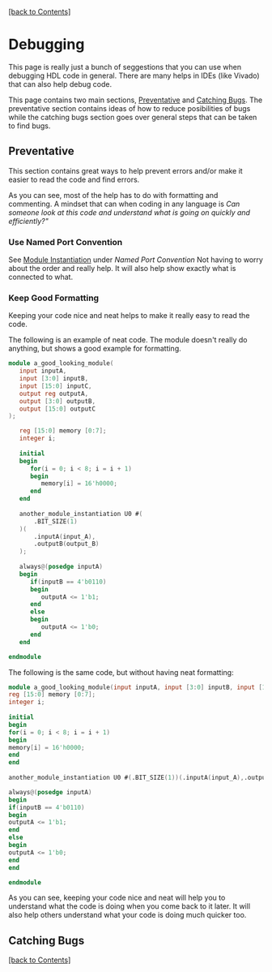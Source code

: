 [[back to Contents]](https://github.com/Amulek1416/verilog-help-sheet/blob/main/README.md)
# Debugging
This page is really just a bunch of seggestions that you can use when debugging HDL code in general. There are many helps in IDEs (like Vivado) that can also help debug code.

This page contains two main sections, [Preventative]() and [Catching Bugs](). The preventative section contains ideas of how to reduce posibilities of bugs while the catching bugs section goes over general steps that can be taken to find bugs.

## Preventative
This section contains great ways to help prevent errors and/or make it easier to read the code and find errors.

As you can see, most of the help has to do with formatting and commenting. A mindset that can when coding in any language is *Can someone look at this code and understand what is going on quickly and efficiently?"*

### Use Named Port Convention
See [Module Instantiation](https://github.com/Amulek1416/verilog-help-sheet/blob/main/module_instantiation.md) under *Named Port Convention*
Not having to worry about the order and really help. It will also help show exactly what is connected to what.

### Keep Good Formatting
Keeping your code nice and neat helps to make it really easy to read the code. 

The following is an example of neat code. The module doesn't really do anything, but shows a good example for formatting.
```verilog
module a_good_looking_module(
   input inputA,
   input [3:0] inputB,
   input [15:0] inputC,
   output reg outputA,
   output [3:0] outputB,
   output [15:0] outputC
);

   reg [15:0] memory [0:7];
   integer i;
  
   initial
   begin
      for(i = 0; i < 8; i = i + 1)
      begin
         memory[i] = 16'h0000;
      end
   end
   
   another_module_instantiation U0 #(
       .BIT_SIZE(1)
   )(
       .inputA(input_A),
       .outputB(output_B)
   );
   
   always@(posedge inputA)
   begin
      if(inputB == 4'b0110)
      begin
         outputA <= 1'b1;
      end
      else
      begin
         outputA <= 1'b0;
      end
   end

endmodule
```

The following is the same code, but without having neat formatting:
```verilog
module a_good_looking_module(input inputA, input [3:0] inputB, input [15:0] inputC, output reg outputA, output [3:0] outputB, output [15:0] outputC);
reg [15:0] memory [0:7];
integer i;
  
initial
begin
for(i = 0; i < 8; i = i + 1)
begin
memory[i] = 16'h0000; 
end
end
   
another_module_instantiation U0 #(.BIT_SIZE(1))(.inputA(input_A),.outputB(output_B));

always@(posedge inputA)
begin
if(inputB == 4'b0110)
begin
outputA <= 1'b1;
end
else
begin
outputA <= 1'b0;
end
end

endmodule
```
As you can see, keeping your code nice and neat will help you to understand what the code is doing when you come back to it later. It will also help others understand what your code is doing much quicker too.

## Catching Bugs

[[back to Contents]](https://github.com/Amulek1416/verilog-help-sheet/blob/main/README.md)
